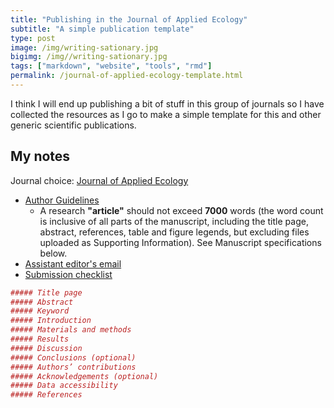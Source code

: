 ```yaml
---
title: "Publishing in the Journal of Applied Ecology"
subtitle: "A simple publication template"
type: post
image: /img/writing-sationary.jpg
bigimg: /img//writing-sationary.jpg
tags: ["markdown", "website", "tools", "rmd"]
permalink: /journal-of-applied-ecology-template.html
---
```


I think I will end up publishing a bit of stuff in this group of journals so I have collected the resources as I go to make a simple template for this and other generic scientific publications.

## My notes

Journal choice: [Journal of Applied Ecology](http://www.journalofappliedecology.org/view/.../authorGuideline.html)
- [Author Guidelines](http://mc.manuscriptcentral.com/jappl-besjournals)
  - A research **"article"** should not exceed **7000** words (the word count is inclusive of all parts of the manuscript, including the title page, abstract, references, table and figure legends, but excluding files uploaded as Supporting Information). See Manuscript specifications below.
- [Assistant editor's email](admin@journalofappliedecology.org)
- [Submission checklist](https://besjournals.onlinelibrary.wiley.com/hub/journal/13652664/about/author-guidelines#quickchecklistinitialsubmission)

``` R
##### Title page
##### Abstract
##### Keyword
##### Introduction
##### Materials and methods
##### Results
##### Discussion
##### Conclusions (optional)
##### Authors’ contributions
##### Acknowledgements (optional)
##### Data accessibility
##### References

```